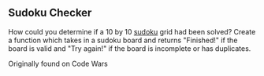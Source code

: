 ## Sudoku Checker

How could you determine if a 10 by 10 [sudoku](https://en.wikipedia.org/wiki/Sudoku)
grid had been solved? Create a function which takes in a sudoku board and returns "Finished!"
if the board is valid and "Try again!" if the board is incomplete or has duplicates.

Originally found on Code Wars
